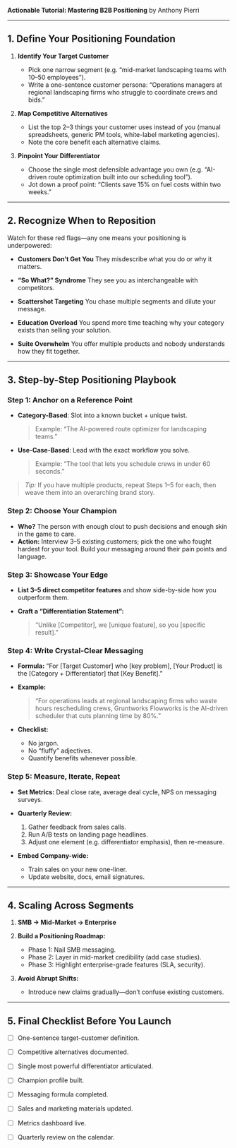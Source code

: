 **Actionable Tutorial: Mastering B2B Positioning**
by Anthony Pierri

---

## 1. Define Your Positioning Foundation

1. **Identify Your Target Customer**

   * Pick one narrow segment (e.g. “mid-market landscaping teams with 10–50 employees”).
   * Write a one-sentence customer persona: “Operations managers at regional landscaping firms who struggle to coordinate crews and bids.”

2. **Map Competitive Alternatives**

   * List the top 2–3 things your customer uses instead of you (manual spreadsheets, generic PM tools, white-label marketing agencies).
   * Note the core benefit each alternative claims.

3. **Pinpoint Your Differentiator**

   * Choose the single most defensible advantage you own (e.g. “AI-driven route optimization built into our scheduling tool”).
   * Jot down a proof point: “Clients save 15% on fuel costs within two weeks.”

---

## 2. Recognize When to Reposition

Watch for these red flags—any one means your positioning is underpowered:

* **Customers Don’t Get You**
  They misdescribe what you do or why it matters.

* **“So What?” Syndrome**
  They see you as interchangeable with competitors.

* **Scattershot Targeting**
  You chase multiple segments and dilute your message.

* **Education Overload**
  You spend more time teaching why your category exists than selling your solution.

* **Suite Overwhelm**
  You offer multiple products and nobody understands how they fit together.

---

## 3. Step-by-Step Positioning Playbook

### Step 1: Anchor on a Reference Point

* **Category-Based**: Slot into a known bucket + unique twist.

  > Example: “The AI-powered route optimizer for landscaping teams.”
* **Use-Case-Based**: Lead with the exact workflow you solve.

  > Example: “The tool that lets you schedule crews in under 60 seconds.”

> *Tip:* If you have multiple products, repeat Steps 1–5 for each, then weave them into an overarching brand story.

### Step 2: Choose Your Champion

* **Who?** The person with enough clout to push decisions and enough skin in the game to care.
* **Action:** Interview 3–5 existing customers; pick the one who fought hardest for your tool. Build your messaging around their pain points and language.

### Step 3: Showcase Your Edge

* **List 3–5 direct competitor features** and show side-by-side how you outperform them.
* **Craft a “Differentiation Statement”:**

  > “Unlike \[Competitor], we \[unique feature], so you \[specific result].”

### Step 4: Write Crystal-Clear Messaging

* **Formula:** “For \[Target Customer] who \[key problem], \[Your Product] is the \[Category + Differentiator] that \[Key Benefit].”
* **Example:**

  > “For operations leads at regional landscaping firms who waste hours rescheduling crews, Gruntworks Flowworks is the AI-driven scheduler that cuts planning time by 80%.”
* **Checklist:**

  * No jargon.
  * No “fluffy” adjectives.
  * Quantify benefits whenever possible.

### Step 5: Measure, Iterate, Repeat

* **Set Metrics:** Deal close rate, average deal cycle, NPS on messaging surveys.
* **Quarterly Review:**

  1. Gather feedback from sales calls.
  2. Run A/B tests on landing page headlines.
  3. Adjust one element (e.g. differentiator emphasis), then re-measure.
* **Embed Company-wide:**

  * Train sales on your new one-liner.
  * Update website, docs, email signatures.

---

## 4. Scaling Across Segments

1. **SMB → Mid-Market → Enterprise**
2. **Build a Positioning Roadmap:**

   * Phase 1: Nail SMB messaging.
   * Phase 2: Layer in mid-market credibility (add case studies).
   * Phase 3: Highlight enterprise-grade features (SLA, security).
3. **Avoid Abrupt Shifts:**

   * Introduce new claims gradually—don’t confuse existing customers.

---

## 5. Final Checklist Before You Launch

* [ ] One-sentence target-customer definition.
* [ ] Competitive alternatives documented.
* [ ] Single most powerful differentiator articulated.
* [ ] Champion profile built.
* [ ] Messaging formula completed.
* [ ] Sales and marketing materials updated.
* [ ] Metrics dashboard live.
* [ ] Quarterly review on the calendar.

